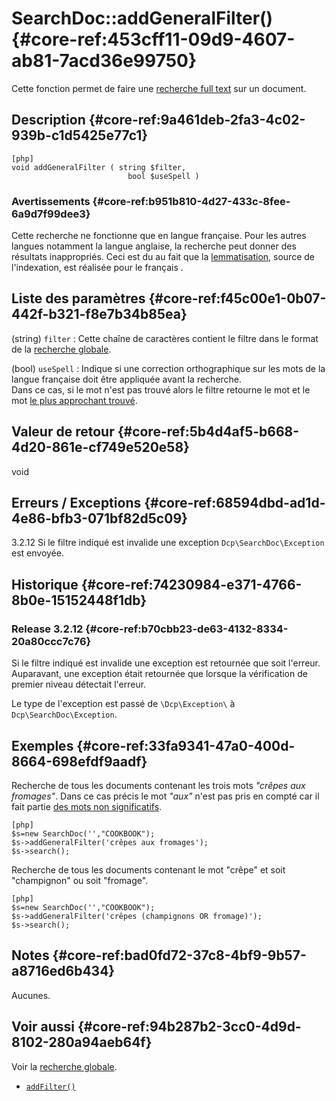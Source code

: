 # SearchDoc::addGeneralFilter() {#core-ref:453cff11-09d9-4607-ab81-7acd36e99750}

<div class="short-description">
Cette fonction permet de faire une <a
href="https://en.wikipedia.org/wiki/Full_text" title="Wikipedia : full text
search">recherche full text</a> sur un document.
</div>

## Description {#core-ref:9a461deb-2fa3-4c02-939b-c1d5425e77c1}

    [php]
    void addGeneralFilter ( string $filter, 
                              bool $useSpell )

### Avertissements {#core-ref:b951b810-4d27-433c-8fee-6a9d7f99dee3}

Cette recherche ne fonctionne que en langue française. Pour les autres langues
notamment la langue anglaise, la recherche peut donner des résultats
inappropriés. Ceci est du au fait que la [lemmatisation][lemmatisation], source
de l'indexation, est réalisée pour le français .

## Liste des paramètres {#core-ref:f45c00e1-0b07-442f-b321-f8e7b34b85ea}

(string) `filter`
:   Cette chaîne de caractères contient le filtre dans le format de la 
    [recherche globale][globalSearch].

(bool) `useSpell`
:   Indique si une correction orthographique sur les mots de la langue française
    doit être appliquée avant la recherche.  
    Dans ce cas, si le mot n'est pas trouvé alors le filtre retourne le mot et 
    le mot [le plus approchant trouvé][aspell].

## Valeur de retour {#core-ref:5b4d4af5-b668-4d20-861e-cf749e520e58}

void

## Erreurs / Exceptions {#core-ref:68594dbd-ad1d-4e86-bfb3-071bf82d5c09}

<span class="flag from release">3.2.12</span>
Si le filtre indiqué est invalide une exception `Dcp\SearchDoc\Exception` est
envoyée.

## Historique {#core-ref:74230984-e371-4766-8b0e-15152448f1db}

### Release 3.2.12 {#core-ref:b70cbb23-de63-4132-8334-20a80ccc7c76}

Si le filtre indiqué est invalide une exception est retournée que soit l'erreur.
Auparavant, une exception était retournée que lorsque la vérification de premier
niveau détectait l'erreur.

Le type de l'exception est passé de `\Dcp\Exception\` à
`Dcp\SearchDoc\Exception`.

## Exemples {#core-ref:33fa9341-47a0-400d-8664-698efdf9aadf}

Recherche de tous les documents contenant les trois mots _"crêpes aux
fromages"_. Dans ce cas précis le mot _"aux"_ n'est pas pris en compté car il
fait partie [des mots non significatifs][stopword].

    [php]
    $s=new SearchDoc('',"COOKBOOK");
    $s->addGeneralFilter('crêpes aux fromages'); 
    $s->search();

Recherche de tous les documents contenant le mot "crêpe" et soit "champignon" ou 
soit "fromage".

    [php]
    $s=new SearchDoc('',"COOKBOOK");
    $s->addGeneralFilter('crêpes (champignons OR fromage)'); 
    $s->search();

## Notes {#core-ref:bad0fd72-37c8-4bf9-9b57-a8716ed6b434}

Aucunes.

## Voir aussi {#core-ref:94b287b2-3cc0-4d9d-8102-280a94aeb64f}


Voir la [recherche globale][globalSearch].

*   [`addFilter()`][addFilter]

<!-- links -->
[globalSearch]:     #core-ref:19b9f4b4-c960-46eb-b4e0-805ed76be3a6
[lemmatisation]:    http://fr.wikipedia.org/wiki/Lemmatisation "Définition sur Wikipédia"
[aspell]:           http://fr.wikipedia.org/wiki/GNU_Aspell "Aspell sur Wikipédia"
[addFilter]:        #core-ref:ec525c92-ab30-4861-aba1-7c2678df130a
[stopword]:         http://fr.wikipedia.org/wiki/Mot_vide "Stop Words : définition sur Wikipédia"